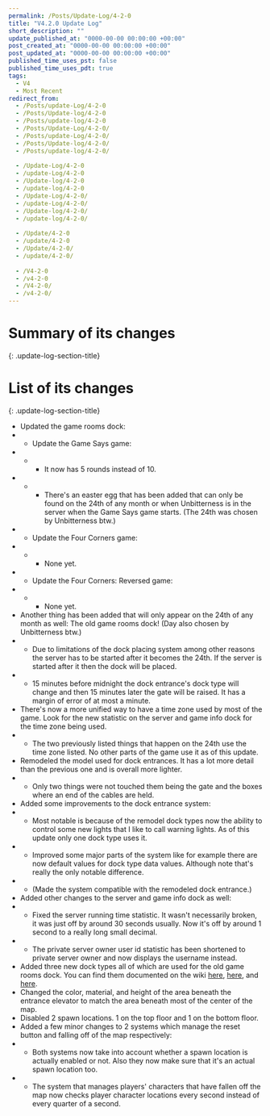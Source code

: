 ```yaml
---
permalink: /Posts/Update-Log/4-2-0
title: "V4.2.0 Update Log"
short_description: ""
update_published_at: "0000-00-00 00:00:00 +00:00"
post_created_at: "0000-00-00 00:00:00 +00:00"
post_updated_at: "0000-00-00 00:00:00 +00:00"
published_time_uses_pst: false
published_time_uses_pdt: true
tags:
  - V4
  - Most Recent
redirect_from:
  - /Posts/update-Log/4-2-0
  - /Posts/Update-log/4-2-0
  - /Posts/update-log/4-2-0
  - /Posts/Update-Log/4-2-0/
  - /Posts/update-Log/4-2-0/
  - /Posts/Update-log/4-2-0/
  - /Posts/update-log/4-2-0/
  
  - /Update-Log/4-2-0
  - /update-Log/4-2-0
  - /Update-log/4-2-0
  - /update-log/4-2-0
  - /Update-Log/4-2-0/
  - /update-Log/4-2-0/
  - /Update-log/4-2-0/
  - /update-log/4-2-0/
  
  - /Update/4-2-0
  - /update/4-2-0
  - /Update/4-2-0/
  - /update/4-2-0/
  
  - /V4-2-0
  - /v4-2-0
  - /V4-2-0/
  - /v4-2-0/
---
```


# Summary of its changes
{: .update-log-section-title}



# List of its changes
{: .update-log-section-title}

* Updated the game rooms dock:
* * Update the Game Says game:
* * * It now has 5 rounds instead of 10.
* * * There's an easter egg that has been added that can only be found on the 24th of any month or when Unbitterness is in the server when the Game Says game starts. (The 24th was chosen by Unbitterness btw.)
* * Update the Four Corners game:
* * * None yet.
* * Update the Four Corners: Reversed game:
* * * None yet.
* Another thing has been added that will only appear on the 24th of any month as well: The old game rooms dock! (Day also chosen by Unbitterness btw.)
* * Due to limitations of the dock placing system among other reasons the server has to be started after it becomes the 24th. If the server is started after it then the dock will be placed.
* * 15 minutes before midnight the dock entrance's dock type will change and then 15 minutes later the gate will be raised. It has a margin of error of at most a minute.
* There's now a more unified way to have a time zone used by most of the game. Look for the new statistic on the server and game info dock for the time zone being used.
* * The two previously listed things that happen on the 24th use the time zone listed. No other parts of the game use it as of this update.
* Remodeled the model used for dock entrances. It has a lot more detail than the previous one and is overall more lighter.
* * Only two things were not touched them being the gate and the boxes where an end of the cables are held.
* Added some improvements to the dock entrance system:
* * Most notable is because of the remodel dock types now the ability to control some new lights that I like to call warning lights. As of this update only one dock type uses it.
* * Improved some major parts of the system like for example there are now default values for dock type data values. Although note that's really the only notable difference.
* * (Made the system compatible with the remodeled dock entrance.)
* Added other changes to the server and game info dock as well:
* * Fixed the server running time statistic. It wasn't necessarily broken, it was just off by around 30 seconds usually. Now it's off by around 1 second to a really long small decimal.
* * The private server owner user id statistic has been shortened to private server owner and now displays the username instead.
* Added three new dock types all of which are used for the old game rooms dock. You can find them documented on the wiki [here](/RBAP-Wiki/Wiki/Dock-Types/Temporarily-Open), [here](/RBAP-Wiki/Wiki/Dock-Types/Temporarily-Open-Closing-Soon), and [here](/RBAP-Wiki/Wiki/Dock-Types/Temporarily-Open-Closed-Live).
* Changed the color, material, and height of the area beneath the entrance elevator to match the area beneath most of the center of the map.
* Disabled 2 spawn locations. 1 on the top floor and 1 on the bottom floor.
* Added a few minor changes to 2 systems which manage the reset button and falling off of the map respectively:
* * Both systems now take into account whether a spawn location is actually enabled or not. Also they now make sure that it's an actual spawn location too.
* * The system that manages players' characters that have fallen off the map now checks player character locations every second instead of every quarter of a second.
